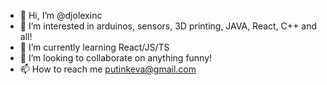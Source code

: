 - 👋 Hi, I’m @djolexinc
- 👀 I’m interested in arduinos, sensors, 3D printing, JAVA, React, C++ and all!
- 🌱 I’m currently learning React/JS/TS 
- 💞️ I’m looking to collaborate on anything funny!
- 📫 How to reach me putinkeva@gmail.com

<!---
djolexinc/djolexinc is a ✨ special ✨ repository because its `README.md` (this file) appears on your GitHub profile.
You can click the Preview link to take a look at your changes.
--->
